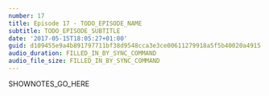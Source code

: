 ```yaml
---
number: 17
title: Episode 17 - TODO_EPISODE_NAME
subtitle: TODO_EPISODE_SUBTITLE
date: '2017-05-15T18:05:27+01:00'
guid: d109455e9a4b891797711bf38d9548cca3e3ce00611279918a5f5b40020a4915
audio_duration: FILLED_IN_BY_SYNC_COMMAND
audio_file_size: FILLED_IN_BY_SYNC_COMMAND
---
```


SHOWNOTES_GO_HERE
